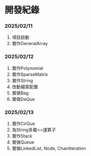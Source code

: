 # 開發紀錄

### 2025/02/11
1. 項目啟動
2. 實作GeneralArray

### 2025/02/12
1. 實作Polynomial
2. 實作SparseMatrix
3. 實作String
4. 改動檔案配置
5. 實做Bag
6. 實做DeQue

### 2025/02/13
1. 實作CirQue
2. 為String多載<<運算子
3. 實作Stack
4. 實做Queue
5. 實做LinkedList, Node, ChainIteration